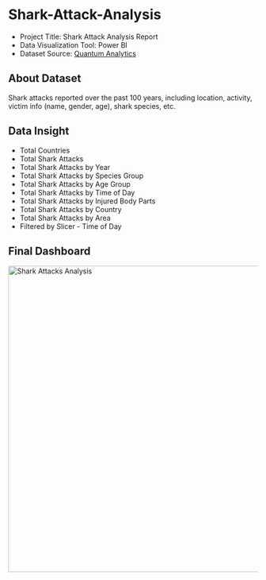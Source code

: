 # Shark-Attack-Analysis

- Project Title: Shark Attack Analysis Report
- Data Visualization Tool: Power BI
- Dataset Source: [Quantum Analytics](https://quantumanalyticsco.org/)

## About Dataset
Shark attacks reported over the past 100 years, including location, activity, victim info (name, gender, age), shark species, etc.

## Data Insight
- Total Countries
- Total Shark Attacks
- Total Shark Attacks by Year
- Total Shark Attacks by Species Group
- Total Shark Attacks by Age Group
- Total Shark Attacks by Time of Day
- Total Shark Attacks by Injured Body Parts
- Total Shark Attacks by Country
- Total Shark Attacks by Area
- Filtered by Slicer - Time of Day

## Final Dashboard
<img width="617" alt="Shark Attacks Analysis" src="https://github.com/user-attachments/assets/00ebdde7-cc8c-4940-a494-2119f2565e3f">



